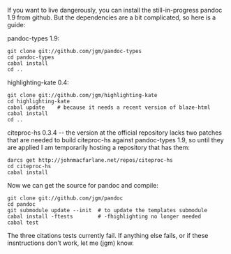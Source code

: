 If you want to live dangerously, you can install the still-in-progress pandoc 1.9 from github.  But the dependencies are a bit complicated, so here is a guide:

pandoc-types 1.9:

    git clone git://github.com/jgm/pandoc-types
    cd pandoc-types
    cabal install
    cd ..

highlighting-kate 0.4:

    git clone git://github.com/jgm/highlighting-kate
    cd highlighting-kate
    cabal update    # because it needs a recent version of blaze-html
    cabal install
    cd ..

citeproc-hs 0.3.4 -- the version at the official repository lacks two patches that are needed to build citeproc-hs against pandoc-types 1.9, so until they are applied I am temporarily hosting a repository that has them:

    darcs get http://johnmacfarlane.net/repos/citeproc-hs
    cd citeproc-hs
    cabal install

Now we can get the source for pandoc and compile:

    git clone git://github.com/jgm/pandoc
    cd pandoc
    git submodule update --init  # to update the templates submodule
    cabal install -ftests        # -fhighlighting no longer needed
    cabal test

The three citations tests currently fail.  If anything else fails, or if these insntructions don't work, let me (jgm) know.

